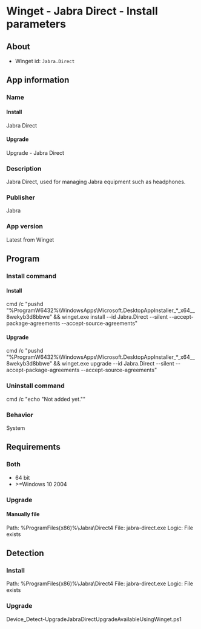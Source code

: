 # Winget - Jabra Direct - Install parameters
## About
* Winget id: ```Jabra.Direct```


## App information
### Name
#### Install
Jabra Direct
#### Upgrade
Upgrade - Jabra Direct

### Description
Jabra Direct, used for managing Jabra equipment such as headphones.

### Publisher
Jabra

### App version
Latest from Winget


## Program
### Install command
#### Install
cmd /c "pushd "%ProgramW6432%\WindowsApps\Microsoft.DesktopAppInstaller_*_x64__8wekyb3d8bbwe" && winget.exe install --id Jabra.Direct --silent --accept-package-agreements --accept-source-agreements"
#### Upgrade
cmd /c "pushd "%ProgramW6432%\WindowsApps\Microsoft.DesktopAppInstaller_*_x64__8wekyb3d8bbwe" && winget.exe upgrade --id Jabra.Direct --silent --accept-package-agreements --accept-source-agreements"

### Uninstall command
cmd /c "echo "Not added yet.""

### Behavior
System


## Requirements
### Both
* 64 bit
* \>=Windows 10 2004

### Upgrade
#### Manually file
Path:  %ProgramFiles(x86)%\Jabra\Direct4
File:  jabra-direct.exe
Logic: File exists


## Detection
### Install
Path:  %ProgramFiles(x86)%\Jabra\Direct4
File:  jabra-direct.exe
Logic: File exists

### Upgrade
Device_Detect-UpgradeJabraDirectUpgradeAvailableUsingWinget.ps1
